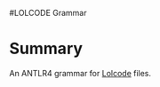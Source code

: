 #LOLCODE Grammar

# Summary

An ANTLR4 grammar for [Lolcode](https://en.wikipedia.org/wiki/LOLCODE) files.

